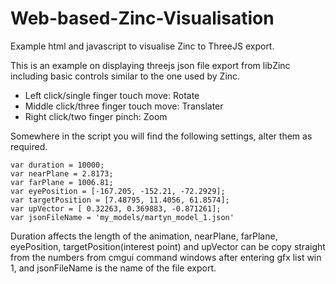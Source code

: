 Web-based-Zinc-Visualisation
============================

Example html and javascript to visualise Zinc to ThreeJS export.

This is an example on displaying threejs json file export from libZinc including basic controls similar to the one used by Zinc.

* Left click/single finger touch move: Rotate
* Middle click/three finger touch move: Translater
* Right click/two finger pinch: Zoom

Somewhere in the script you will find the following settings, alter them as required.

    var duration = 10000;
    var nearPlane = 2.8173;
    var farPlane = 1006.81;
    var eyePosition = [-167.205, -152.21, -72.2929];
    var targetPosition = [7.48795, 11.4056, 61.8574];
    var upVector = [ 0.32263, 0.369883, -0.871261];
    var jsonFileName = 'my_models/martyn_model_1.json'

Duration affects the length of the animation, nearPlane, farPlane, eyePosition, targetPosition(interest point) and upVector can be copy straight from the numbers from cmgui command windows after entering gfx list win 1, and jsonFileName is the name of the file export.
